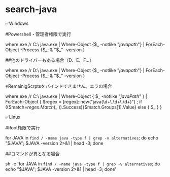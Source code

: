 # search-java

✅Windows

#Powershell・管理者権限で実行

where.exe /r C:\ java.exe | Where-Object {$_ -notlike "*javapath*"} | ForEach-Object -Process {$_; & "$_" -version }​

##他のドライバーもある場合（D、E、F…）

where.exe /r D:\ java.exe | Where-Object {$_ -notlike "*javapath*"} | ForEach-Object -Process {$_; & "$_" -version }​

※RemainigScrptsをバインドできません。エラの場合

where.exe /r C:\ java.exe | Where-Object { $_ -notlike "*javaPath*" } | ForEach-Object { $regex = [regex]::new("java(\d+\.\d+\.\d+)") ; if (($match=$regex.Match($_ )).Success){$match.Groups[1].Value} else { $_ } }

✅Linux

#Root権限で実行

for JAVA in `find / -name java -type f | grep -v alternatives`; do echo "$JAVA"; $JAVA -version 2>&1 | head -3; done​

##コマンドが異となる場合

sh -c 'for JAVA in `find / -name java -type f | grep -v alternatives`; do echo "$JAVA"; $JAVA -version 2>&1 | head -3; done'​

